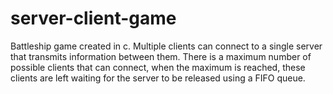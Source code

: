 # server-client-game
Battleship game created in c. 
Multiple clients can connect to a single server that transmits information between them. There is a maximum number of possible clients that can connect, when the maximum is reached, these clients are left waiting for the server to be released using a FIFO queue.
